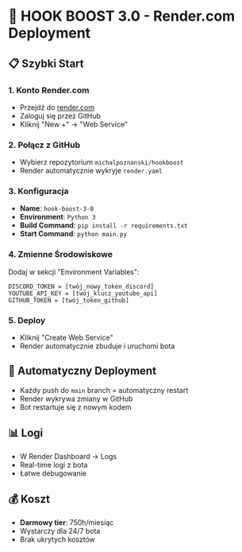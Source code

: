 # 🚀 HOOK BOOST 3.0 - Render.com Deployment

## 📋 Szybki Start

### 1. Konto Render.com
- Przejdź do [render.com](https://render.com)
- Zaloguj się przez GitHub
- Kliknij "New +" → "Web Service"

### 2. Połącz z GitHub
- Wybierz repozytorium `michalpoznanski/hookboost`
- Render automatycznie wykryje `render.yaml`

### 3. Konfiguracja
- **Name**: `hook-boost-3-0`
- **Environment**: `Python 3`
- **Build Command**: `pip install -r requirements.txt`
- **Start Command**: `python main.py`

### 4. Zmienne Środowiskowe
Dodaj w sekcji "Environment Variables":
```
DISCORD_TOKEN = [twój_nowy_token_discord]
YOUTUBE_API_KEY = [twój_klucz_youtube_api]
GITHUB_TOKEN = [twój_token_github]
```

### 5. Deploy
- Kliknij "Create Web Service"
- Render automatycznie zbuduje i uruchomi bota

## 🔄 Automatyczny Deployment
- Każdy push do `main` branch = automatyczny restart
- Render wykrywa zmiany w GitHub
- Bot restartuje się z nowym kodem

## 📊 Logi
- W Render Dashboard → Logs
- Real-time logi z bota
- Łatwe debugowanie

## 💰 Koszt
- **Darmowy tier**: 750h/miesiąc
- Wystarczy dla 24/7 bota
- Brak ukrytych kosztów 